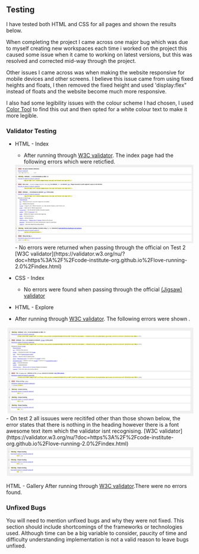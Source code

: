 ## Testing

I have tested both HTML and CSS for all pages and shown the results below.

When completing the project I came across one major bug which was due to myself creating new workspaces each time i worked on the project this caused some issue when it came to working on latest versions, but this was resolved and corrected mid-way through the project.

Other issues I came across was when making the website responsive for mobile devices and other screens. I believe this issue came from using fixed heights and floats, I then removed the fixed height and used 'display:flex" instead of floats and the website become much more responsive.

I also had some legibility issues with the colour scheme I had chosen, I used [Color Tool](https://material.io/resources/color/#!/?view.left=1&view.right=1&primary.color=977702&secondary.color=004793&secondary.text.color=92cc00) to find this out and then opted for a white colour text to make it more legible.



### Validator Testing 

- HTML - Index
  - After running through [W3C validator](https://validator.w3.org/nu/?doc=https%3A%2F%2Fcode-institute-org.github.io%2Flove-running-2.0%2Findex.html). The index page had the following errors which were reticfied. 
  <img src="assets/images/readme-images/text1-index-Page.jpg" alt="image of issues in html index page">
  - No errors were returned when passing through the official on Test 2 [W3C validator](https://validator.w3.org/nu/?doc=https%3A%2F%2Fcode-institute-org.github.io%2Flove-running-2.0%2Findex.html)
- CSS - Index
  - No errors were found when passing through the official [(Jigsaw) validator](https://jigsaw.w3.org/css-validator/validator?uri=https%3A%2F%2Fvalidator.w3.org%2Fnu%2F%3Fdoc%3Dhttps%253A%252F%252Fcode-institute-org.github.io%252Flove-running-2.0%252Findex.html&profile=css3svg&usermedium=all&warning=1&vextwarning=&lang=en#css)

- HTML - Explore
 - After running through [W3C validator](https://validator.w3.org/nu/?doc=https%3A%2F%2Fcode-institute-org.github.io%2Flove-running-2.0%2Findex.html). The following errors were shown . 
  <img src="assets/images/readme-images/test1-explore.jpg" alt="image of issues in html explore page">
  - On test 2 all issuues were recitifed other than those shown below, the error states that there is nothing in the heading however there is a font awesome text item which the validator isnt recognising.  [W3C validator](https://validator.w3.org/nu/?doc=https%3A%2F%2Fcode-institute-org.github.io%2Flove-running-2.0%2Findex.html)
  <img src="assets/images/readme-images/test2-explore.jpg" alt="image of remaining issues in html explore page">

  HTML - Gallery
  After running through [W3C validator](https://validator.w3.org/nu/?doc=https%3A%2F%2Fcode-institute-org.github.io%2Flove-running-2.0%2Findex.html).There were no errors found.


### Unfixed Bugs

You will need to mention unfixed bugs and why they were not fixed. This section should include shortcomings of the frameworks or technologies used. Although time can be a big variable to consider, paucity of time and difficulty understanding implementation is not a valid reason to leave bugs unfixed. 